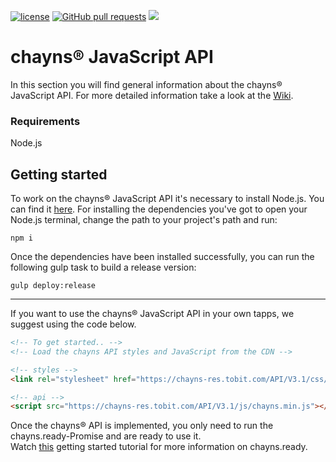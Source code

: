[![license](https://img.shields.io/github/license/TobitSoftware/chayns-js.svg)]() [![GitHub pull requests](https://img.shields.io/github/issues-pr/TobitSoftware/chayns-js.svg)]() [![](https://img.shields.io/github/issues-pr-closed-raw/TobitSoftware/chayns-js.svg)]()

# chayns® JavaScript API
In this section you will find general information about the chayns® JavaScript API. For more detailed information take a look at the [Wiki](https://github.com/TobitSoftware/chayns-js/wiki).

### Requirements
Node.js

## Getting started
To work on the chayns® JavaScript API it's necessary to install Node.js. You can find it [here](https://nodejs.org). For installing the dependencies you've got to open your Node.js terminal, change the path to your project's path and run:
```
npm i
```
Once the dependencies have been installed successfully, you can run the following gulp task to build a release version:
```
gulp deploy:release
```

***

If you want to use the chayns® JavaScript API in your own tapps, we suggest using the code below.

```HTML
<!-- To get started.. -->
<!-- Load the chayns API styles and JavaScript from the CDN -->

<!-- styles -->
<link rel="stylesheet" href="https://chayns-res.tobit.com/API/V3.1/css/chayns.min.css">

<!-- api -->
<script src="https://chayns-res.tobit.com/API/V3.1/js/chayns.min.js"></script>
```

Once the chayns® API is implemented, you only need to run the chayns.ready-Promise and are ready to use it. <br>
Watch [this](https://github.com/TobitSoftware/chayns-js/wiki/Getting-Started) getting started tutorial for more information on chayns.ready.

